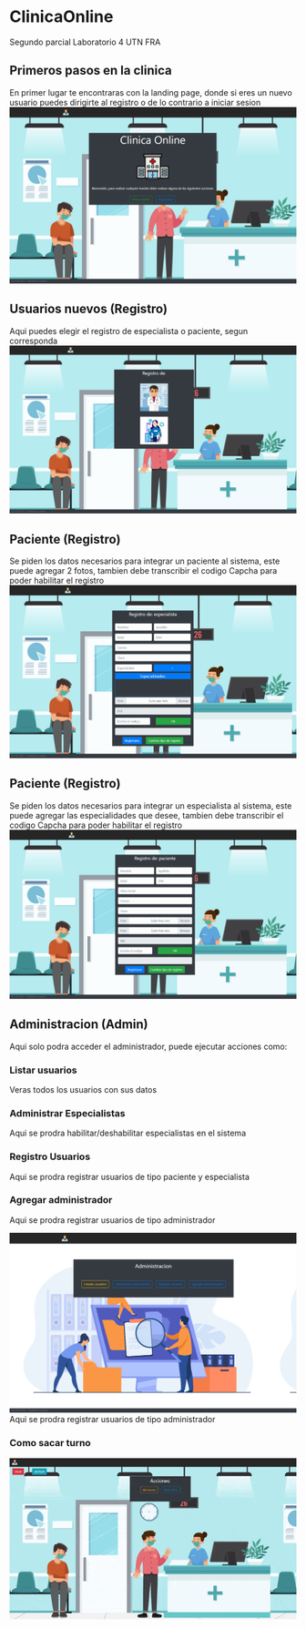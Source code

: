 # ClinicaOnline

Segundo parcial Laboratorio 4 UTN FRA


## Primeros pasos en la clinica

En primer lugar te encontraras con la landing page, donde si eres un nuevo usuario puedes dirigirte al registro o de lo contrario a iniciar sesion
![Alt text](https://github.com/attrix182/tpClinicaOnlineLab4/blob/main/src/fotosReadme/landing.png?raw=true "Title")



## Usuarios nuevos (Registro)

Aqui puedes elegir el registro de especialista o paciente, segun corresponda
![Alt text](https://github.com/attrix182/tpClinicaOnlineLab4/blob/main/src/fotosReadme/registro.png?raw=true "Title")



## Paciente (Registro)

Se piden los datos necesarios para integrar un paciente al sistema, este puede agregar 2 fotos, tambien debe transcribir el codigo Capcha para poder habilitar el registro
![Alt text](https://github.com/attrix182/tpClinicaOnlineLab4/blob/main/src/fotosReadme/regEspecialista.png?raw=true "Title")


## Paciente (Registro)

Se piden los datos necesarios para integrar un especialista al sistema, este puede agregar las especialidades que desee, tambien debe transcribir el codigo Capcha para poder habilitar el registro
![Alt text](https://github.com/attrix182/tpClinicaOnlineLab4/blob/main/src/fotosReadme/regPaciente.png?raw=true "Title")


## Administracion (Admin)

Aqui solo podra acceder el administrador, puede ejecutar acciones como:

### Listar usuarios 
Veras todos los usuarios con sus datos

### Administrar Especialistas 
Aqui se prodra habilitar/deshabilitar especialistas en el sistema


### Registro Usuarios
Aqui se prodra registrar usuarios de tipo paciente y especialista

### Agregar administrador
Aqui se prodra registrar usuarios de tipo administrador

![Alt text](https://github.com/attrix182/tpClinicaOnlineLab4/blob/main/src/fotosReadme/admin.png?raw=true "Title")
Aqui se prodra registrar usuarios de tipo administrador

### Como sacar turno

![Alt text](https://github.com/attrix182/tpClinicaOnlineLab4/blob/main/src/fotosReadme/sacaturno.gif?raw=true "Title")



